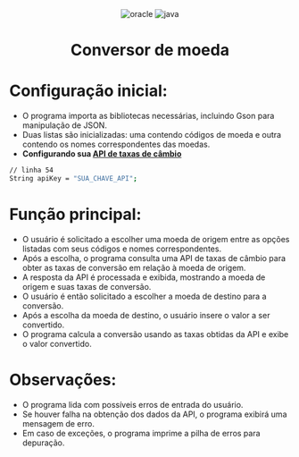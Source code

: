 <div align="center">

  <div>
    <img src="https://img.shields.io/badge/Oracle-F80000?style=for-the-badge&logo=oracle&logoColor=black" alt="oracle" />
    <img src="https://img.shields.io/badge/java-%23ED8B00.svg?style=for-the-badge&logo=openjdk&logoColor=white" alt="java" />
   
  </div>
  
  <h1 align="center">Conversor de moeda</h3>
  

  
  </div>

# Configuração inicial:
- O programa importa as bibliotecas necessárias, incluindo Gson para manipulação de JSON.
- Duas listas são inicializadas: uma contendo códigos de moeda e outra contendo os nomes correspondentes das moedas.
- **Configurando sua [API de taxas de câmbio](https://www.exchangerate-api.com)**

```bash
// linha 54
String apiKey = "SUA_CHAVE_API";
```

# Função principal:
- O usuário é solicitado a escolher uma moeda de origem entre as opções listadas com seus códigos e nomes correspondentes.
- Após a escolha, o programa consulta uma API de taxas de câmbio para obter as taxas de conversão em relação à moeda de origem.
- A resposta da API é processada e exibida, mostrando a moeda de origem e suas taxas de conversão.
- O usuário é então solicitado a escolher a moeda de destino para a conversão.
- Após a escolha da moeda de destino, o usuário insere o valor a ser convertido.
- O programa calcula a conversão usando as taxas obtidas da API e exibe o valor convertido.

# Observações:
- O programa lida com possíveis erros de entrada do usuário.
- Se houver falha na obtenção dos dados da API, o programa exibirá uma mensagem de erro.
- Em caso de exceções, o programa imprime a pilha de erros para depuração.

